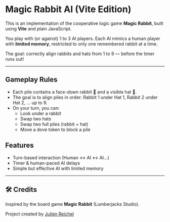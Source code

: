 # Magic Rabbit AI (Vite Edition)

This is an implementation of the cooperative logic game **Magic Rabbit**, built using **Vite** and plain JavaScript.

You play with (or against) 1 to 3 AI players. Each AI mimics a human player with **limited memory**, restricted to only one remembered rabbit at a time. 

The goal: correctly align rabbits and hats from 1 to 9 — before the timer runs out!

---

## Gameplay Rules

- Each pile contains a face-down rabbit 🐇 and a visible hat 🎩.
- The goal is to align piles in order: Rabbit 1 under Hat 1, Rabbit 2 under Hat 2, … up to 9.
- On your turn, you can:
  - Look under a rabbit
  - Swap two hats
  - Swap two full piles (rabbit + hat)
  - Move a dove token to block a pile

## Features

- Turn-based interaction (Human ↔ AI ↔ AI…)
- Timer & human-paced AI delays
- Simple but effective AI with limited memory

---

## 🛠️ Credits

Inspired by the board game **Magic Rabbit** (Lumberjacks Studio).

Project created by [Julien Reichel](https://github.com/julienreichel)

